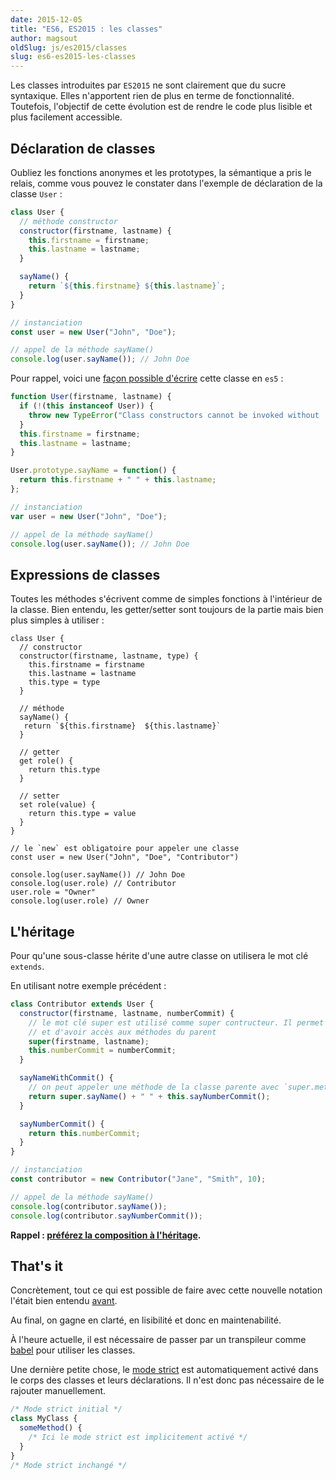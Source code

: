 ```yaml
---
date: 2015-12-05
title: "ES6, ES2015 : les classes"
author: magsout
oldSlug: js/es2015/classes
slug: es6-es2015-les-classes
---
```


Les classes introduites par `ES2015` ne sont clairement que du sucre syntaxique.
Elles n'apportent rien de plus en terme de fonctionnalité. Toutefois, l'objectif
de cette évolution est de rendre le code plus lisible et plus facilement
accessible.

## Déclaration de classes

Oubliez les fonctions anonymes et les prototypes, la sémantique a pris le
relais, comme vous pouvez le constater dans l'exemple de déclaration de la
classe `User` :

```js
class User {
  // méthode constructor
  constructor(firstname, lastname) {
    this.firstname = firstname;
    this.lastname = lastname;
  }

  sayName() {
    return `${this.firstname} ${this.lastname}`;
  }
}

// instanciation
const user = new User("John", "Doe");

// appel de la méthode sayName()
console.log(user.sayName()); // John Doe
```

Pour rappel, voici une
[façon possible d'écrire](https://gist.github.com/magsout/a876b2fa8240a987e523)
cette classe en `es5` :

```js
function User(firstname, lastname) {
  if (!(this instanceof User)) {
    throw new TypeError("Class constructors cannot be invoked without 'new'");
  }
  this.firstname = firstname;
  this.lastname = lastname;
}

User.prototype.sayName = function() {
  return this.firstname + " " + this.lastname;
};

// instanciation
var user = new User("John", "Doe");

// appel de la méthode sayName()
console.log(user.sayName()); // John Doe
```

## Expressions de classes

Toutes les méthodes s'écrivent comme de simples fonctions à l'intérieur de la
classe. Bien entendu, les getter/setter sont toujours de la partie mais bien
plus simples à utiliser :

```JS
class User {
  // constructor
  constructor(firstname, lastname, type) {
    this.firstname = firstname
    this.lastname = lastname
    this.type = type
  }

  // méthode
  sayName() {
   return `${this.firstname}  ${this.lastname}`
  }

  // getter
  get role() {
    return this.type
  }

  // setter
  set role(value) {
    return this.type = value
  }
}

// le `new` est obligatoire pour appeler une classe
const user = new User("John", "Doe", "Contributor")

console.log(user.sayName()) // John Doe
console.log(user.role) // Contributor
user.role = "Owner"
console.log(user.role) // Owner
```

## L'héritage

Pour qu'une sous-classe hérite d'une autre classe on utilisera le mot clé
`extends`.

En utilisant notre exemple précédent :

```js
class Contributor extends User {
  constructor(firstname, lastname, numberCommit) {
    // le mot clé super est utilisé comme super contructeur. Il permet d'appeler
    // et d'avoir accès aux méthodes du parent
    super(firstname, lastname);
    this.numberCommit = numberCommit;
  }

  sayNameWithCommit() {
    // on peut appeler une méthode de la classe parente avec `super.method`
    return super.sayName() + " " + this.sayNumberCommit();
  }

  sayNumberCommit() {
    return this.numberCommit;
  }
}

// instanciation
const contributor = new Contributor("Jane", "Smith", 10);

// appel de la méthode sayName()
console.log(contributor.sayName());
console.log(contributor.sayNumberCommit());
```

**Rappel :
[préférez la composition à l'héritage](https://www.youtube.com/watch?v=wfMtDGfHWpA).**

## That's it

Concrètement, tout ce qui est possible de faire avec cette nouvelle notation
l'était bien entendu
[avant](https://gist.github.com/bloodyowl/7edc9c973d2236ed17e1).

Au final, on gagne en clarté, en lisibilité et donc en maintenabilité.

À l'heure actuelle, il est nécessaire de passer par un transpileur comme
[babel](https://babeljs.io/) pour utiliser les classes.

Une dernière petite chose, le
[mode strict](https://developer.mozilla.org/fr/docs/Web/JavaScript/Reference/Strict_mode)
est automatiquement activé dans le corps des classes et leurs déclarations. Il
n'est donc pas nécessaire de le rajouter manuellement.

```js
/* Mode strict initial */
class MyClass {
  someMethod() {
    /* Ici le mode strict est implicitement activé */
  }
}
/* Mode strict inchangé */
```
